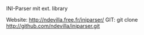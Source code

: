 INI-Parser mit ext. library 

Website:  http://ndevilla.free.fr/iniparser/
GIT:      git clone http://github.com/ndevilla/iniparser.git


